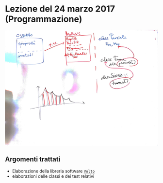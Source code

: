 # Lezione del 24 marzo 2017 (Programmazione)

![whiteboard](./BN_I_20170324.jpg)

## Argomenti trattati

* Elaborazione della libreria software
  [`Volto`](https://github.com/demartinomrc/Volto)
* elaborazioni delle classi e dei test relativi

